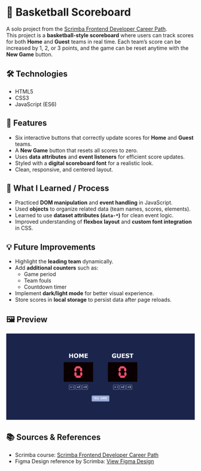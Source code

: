 # 🏀 Basketball Scoreboard

A solo project from the [Scrimba Frontend Developer Career Path](https://scrimba.com/frontend-path-c0j).  
This project is a **basketball-style scoreboard** where users can track scores for both **Home** and **Guest** teams in real time. Each team’s score can be increased by 1, 2, or 3 points, and the game can be reset anytime with the **New Game** button.

## 🛠️ Technologies
- HTML5  
- CSS3  
- JavaScript (ES6)

## 🚀 Features
- Six interactive buttons that correctly update scores for **Home** and **Guest** teams.  
- A **New Game** button that resets all scores to zero.  
- Uses **data attributes** and **event listeners** for efficient score updates.  
- Styled with a **digital scoreboard font** for a realistic look.  
- Clean, responsive, and centered layout.

## 🧠 What I Learned / Process
- Practiced **DOM manipulation** and **event handling** in JavaScript.  
- Used **objects** to organize related data (team names, scores, elements).  
- Learned to use **dataset attributes (`data-*`)** for clean event logic.  
- Improved understanding of **flexbox layout** and **custom font integration** in CSS.  

## 💡 Future Improvements
- Highlight the **leading team** dynamically.  
- Add **additional counters** such as:
  - Game period  
  - Team fouls  
  - Countdown timer  
- Implement **dark/light mode** for better visual experience.  
- Store scores in **local storage** to persist data after page reloads.

## 🖼️ Preview

![Basketball Scoreboard Screenshot](images/screenshot-basketballScoreboard.png)

## 📚 Sources & References
- Scrimba course: [Scrimba Frontend Developer Career Path](https://scrimba.com/frontend-path-c0j)  
- Figma Design reference by Scrimba: [View Figma Design](https://www.figma.com/design/YC48MCx4frBFtYoz6rNJE6/Basketball-Scoreboard?node-id=0-1&p=f&t=EtxyyQtB3vZFm3YL-0)

